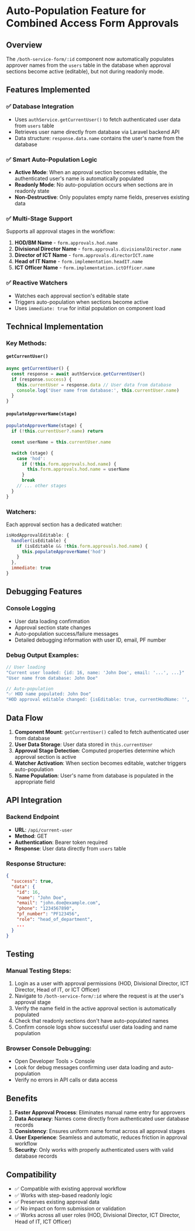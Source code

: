 # Auto-Population Feature for Combined Access Form Approvals

## Overview
The `/both-service-form/:id` component now automatically populates approver names from the `users` table in the database when approval sections become active (editable), but not during readonly mode.

## Features Implemented

### ✅ **Database Integration**
- Uses `authService.getCurrentUser()` to fetch authenticated user data from `users` table
- Retrieves user name directly from database via Laravel backend API
- Data structure: `response.data.name` contains the user's name from the database

### ✅ **Smart Auto-Population Logic**
- **Active Mode**: When an approval section becomes editable, the authenticated user's name is automatically populated
- **Readonly Mode**: No auto-population occurs when sections are in readonly state
- **Non-Destructive**: Only populates empty name fields, preserves existing data

### ✅ **Multi-Stage Support**
Supports all approval stages in the workflow:

1. **HOD/BM Name** - `form.approvals.hod.name`
2. **Divisional Director Name** - `form.approvals.divisionalDirector.name`
3. **Director of ICT Name** - `form.approvals.directorICT.name`
4. **Head of IT Name** - `form.implementation.headIT.name`
5. **ICT Officer Name** - `form.implementation.ictOfficer.name`

### ✅ **Reactive Watchers**
- Watches each approval section's editable state
- Triggers auto-population when sections become active
- Uses `immediate: true` for initial population on component load

## Technical Implementation

### Key Methods:

#### `getCurrentUser()`
```javascript
async getCurrentUser() {
  const response = await authService.getCurrentUser()
  if (response.success) {
    this.currentUser = response.data // User data from database
    console.log('User name from database:', this.currentUser.name)
  }
}
```

#### `populateApproverName(stage)`
```javascript
populateApproverName(stage) {
  if (!this.currentUser?.name) return
  
  const userName = this.currentUser.name
  
  switch (stage) {
    case 'hod':
      if (!this.form.approvals.hod.name) {
        this.form.approvals.hod.name = userName
      }
      break
    // ... other stages
  }
}
```

### Watchers:
Each approval section has a dedicated watcher:
```javascript
isHodApprovalEditable: {
  handler(isEditable) {
    if (isEditable && !this.form.approvals.hod.name) {
      this.populateApproverName('hod')
    }
  },
  immediate: true
}
```

## Debugging Features

### Console Logging
- User data loading confirmation
- Approval section state changes
- Auto-population success/failure messages
- Detailed debugging information with user ID, email, PF number

### Debug Output Examples:
```javascript
// User loading
"Current user loaded: {id: 16, name: 'John Doe', email: '...', ...}"
"User name from database: John Doe"

// Auto-population
"✅ HOD name populated: John Doe"
"HOD approval editable changed: {isEditable: true, currentHodName: '', ...}"
```

## Data Flow

1. **Component Mount**: `getCurrentUser()` called to fetch authenticated user from database
2. **User Data Storage**: User data stored in `this.currentUser`
3. **Approval Stage Detection**: Computed properties determine which approval section is active
4. **Watcher Activation**: When section becomes editable, watcher triggers auto-population
5. **Name Population**: User's name from database is populated in the appropriate field

## API Integration

### Backend Endpoint
- **URL**: `/api/current-user`
- **Method**: GET
- **Authentication**: Bearer token required
- **Response**: User data directly from `users` table

### Response Structure:
```json
{
  "success": true,
  "data": {
    "id": 16,
    "name": "John Doe",
    "email": "john.doe@example.com",
    "phone": "1234567890",
    "pf_number": "PF123456",
    "role": "head_of_department",
    ...
  }
}
```

## Testing

### Manual Testing Steps:
1. Login as a user with approval permissions (HOD, Divisional Director, ICT Director, Head of IT, or ICT Officer)
2. Navigate to `/both-service-form/:id` where the request is at the user's approval stage
3. Verify the name field in the active approval section is automatically populated
4. Check that readonly sections don't have auto-populated names
5. Confirm console logs show successful user data loading and name population

### Browser Console Debugging:
- Open Developer Tools > Console
- Look for debug messages confirming user data loading and auto-population
- Verify no errors in API calls or data access

## Benefits

1. **Faster Approval Process**: Eliminates manual name entry for approvers
2. **Data Accuracy**: Names come directly from authenticated user database records  
3. **Consistency**: Ensures uniform name format across all approval stages
4. **User Experience**: Seamless and automatic, reduces friction in approval workflow
5. **Security**: Only works with properly authenticated users with valid database records

## Compatibility

- ✅ Compatible with existing approval workflow
- ✅ Works with step-based readonly logic
- ✅ Preserves existing approval data
- ✅ No impact on form submission or validation
- ✅ Works across all user roles (HOD, Divisional Director, ICT Director, Head of IT, ICT Officer)
